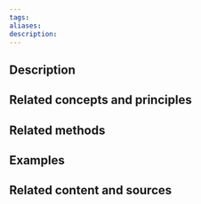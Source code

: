```yaml
---
tags: 
aliases: 
description:
---
```


## Description




## Related concepts and principles


## Related methods


## Examples 


## Related content and sources
